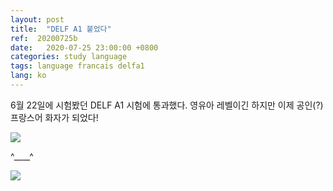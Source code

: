 ```yaml
---
layout: post
title:  "DELF A1 붙었다"
ref:  20200725b
date:   2020-07-25 23:00:00 +0800
categories: study language
tags: language francais delfa1
lang: ko
---
```


6월 22일에 시험봤던 DELF A1 시험에 통과했다. 영유아 레벨이긴 하지만 이제 공인(?) 프랑스어 화자가 되었다!

![](https://jeann.net/wp-content/uploads/2020/07/imageedit_7_8369081039.gif)

^____^

![](https://jeann.net/wp-content/uploads/2020/07/Screenshot-2020-07-26-at-1.11.04-PM.png)